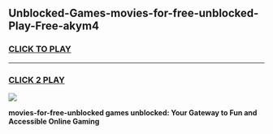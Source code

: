 
## Unblocked-Games-movies-for-free-unblocked-Play-Free-akym4
<h3>
<a href="https://premium76.site?title=movies-for-free-unblocked&ref=23A">CLICK TO PLAY</a></h3>
<hr>

<h3>
<a href="https://premium76.site?title=movies-for-free-unblocked&ref=23A">CLICK 2 PLAY</a>
  
</h3>

<a href="https://premium76.site?title=movies-for-free-unblocked&ref=23A"><img src="https://clearcache.store/games.png"></a>


**movies-for-free-unblocked games unblocked: Your Gateway to Fun and Accessible Online Gaming**
